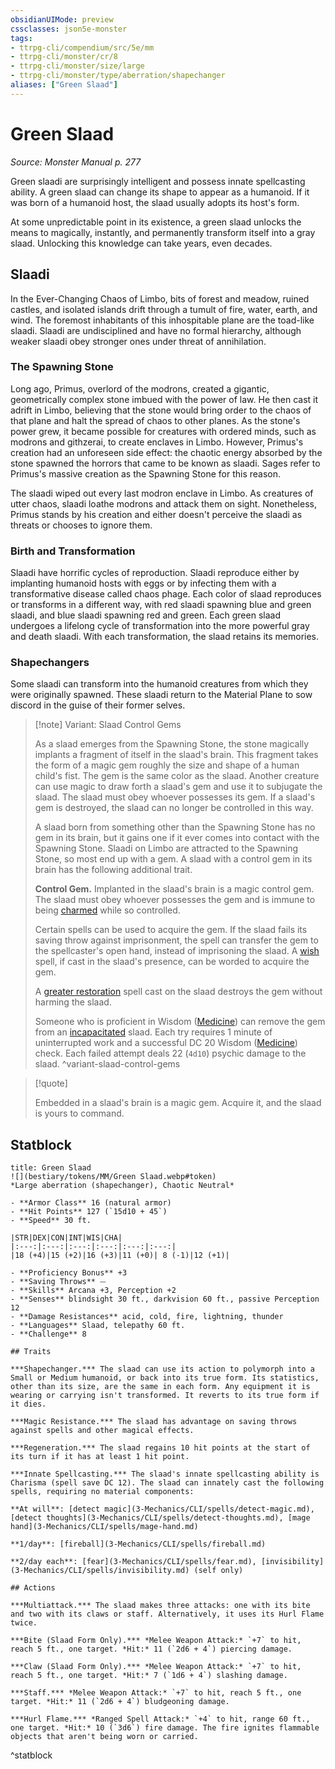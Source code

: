 ```yaml
---
obsidianUIMode: preview
cssclasses: json5e-monster
tags:
- ttrpg-cli/compendium/src/5e/mm
- ttrpg-cli/monster/cr/8
- ttrpg-cli/monster/size/large
- ttrpg-cli/monster/type/aberration/shapechanger
aliases: ["Green Slaad"]
---
```

# Green Slaad
*Source: Monster Manual p. 277*  

Green slaadi are surprisingly intelligent and possess innate spellcasting ability. A green slaad can change its shape to appear as a humanoid. If it was born of a humanoid host, the slaad usually adopts its host's form.

At some unpredictable point in its existence, a green slaad unlocks the means to magically, instantly, and permanently transform itself into a gray slaad. Unlocking this knowledge can take years, even decades.

## Slaadi

In the Ever-Changing Chaos of Limbo, bits of forest and meadow, ruined castles, and isolated islands drift through a tumult of fire, water, earth, and wind. The foremost inhabitants of this inhospitable plane are the toad-like slaadi. Slaadi are undisciplined and have no formal hierarchy, although weaker slaadi obey stronger ones under threat of annihilation.

### The Spawning Stone

Long ago, Primus, overlord of the modrons, created a gigantic, geometrically complex stone imbued with the power of law. He then cast it adrift in Limbo, believing that the stone would bring order to the chaos of that plane and halt the spread of chaos to other planes. As the stone's power grew, it became possible for creatures with ordered minds, such as modrons and githzerai, to create enclaves in Limbo. However, Primus's creation had an unforeseen side effect: the chaotic energy absorbed by the stone spawned the horrors that came to be known as slaadi. Sages refer to Primus's massive creation as the Spawning Stone for this reason.

The slaadi wiped out every last modron enclave in Limbo. As creatures of utter chaos, slaadi loathe modrons and attack them on sight. Nonetheless, Primus stands by his creation and either doesn't perceive the slaadi as threats or chooses to ignore them.

### Birth and Transformation

Slaadi have horrific cycles of reproduction. Slaadi reproduce either by implanting humanoid hosts with eggs or by infecting them with a transformative disease called chaos phage. Each color of slaad reproduces or transforms in a different way, with red slaadi spawning blue and green slaadi, and blue slaadi spawning red and green. Each green slaad undergoes a lifelong cycle of transformation into the more powerful gray and death slaadi. With each transformation, the slaad retains its memories.

### Shapechangers

Some slaadi can transform into the humanoid creatures from which they were originally spawned. These slaadi return to the Material Plane to sow discord in the guise of their former selves.

> [!note] Variant: Slaad Control Gems
> 
> As a slaad emerges from the Spawning Stone, the stone magically implants a fragment of itself in the slaad's brain. This fragment takes the form of a magic gem roughly the size and shape of a human child's fist. The gem is the same color as the slaad. Another creature can use magic to draw forth a slaad's gem and use it to subjugate the slaad. The slaad must obey whoever possesses its gem. If a slaad's gem is destroyed, the slaad can no longer be controlled in this way.
> 
> A slaad born from something other than the Spawning Stone has no gem in its brain, but it gains one if it ever comes into contact with the Spawning Stone. Slaadi on Limbo are attracted to the Spawning Stone, so most end up with a gem. A slaad with a control gem in its brain has the following additional trait.
> 
> **Control Gem.** Implanted in the slaad's brain is a magic control gem. The slaad must obey whoever possesses the gem and is immune to being [charmed](3-Mechanics/CLI/rules/conditions.md#Charmed) while so controlled.
> 
> Certain spells can be used to acquire the gem. If the slaad fails its saving throw against imprisonment, the spell can transfer the gem to the spellcaster's open hand, instead of imprisoning the slaad. A [wish](3-Mechanics/CLI/spells/wish.md) spell, if cast in the slaad's presence, can be worded to acquire the gem.
> 
> A [greater restoration](3-Mechanics/CLI/spells/greater-restoration.md) spell cast on the slaad destroys the gem without harming the slaad.
> 
> Someone who is proficient in Wisdom ([Medicine](3-Mechanics/CLI/rules/skills.md#Medicine)) can remove the gem from an [incapacitated](3-Mechanics/CLI/rules/conditions.md#Incapacitated) slaad. Each try requires 1 minute of uninterrupted work and a successful DC 20 Wisdom ([Medicine](3-Mechanics/CLI/rules/skills.md#Medicine)) check. Each failed attempt deals 22 (`4d10`) psychic damage to the slaad.
^variant-slaad-control-gems

> [!quote]  
> 
> Embedded in a slaad's brain is a magic gem. Acquire it, and the slaad is yours to command.


## Statblock

```ad-statblock
title: Green Slaad
![](bestiary/tokens/MM/Green Slaad.webp#token)
*Large aberration (shapechanger), Chaotic Neutral*

- **Armor Class** 16 (natural armor)
- **Hit Points** 127 (`15d10 + 45`)
- **Speed** 30 ft.

|STR|DEX|CON|INT|WIS|CHA|
|:---:|:---:|:---:|:---:|:---:|:---:|
|18 (+4)|15 (+2)|16 (+3)|11 (+0)| 8 (-1)|12 (+1)|

- **Proficiency Bonus** +3
- **Saving Throws** ⏤
- **Skills** Arcana +3, Perception +2
- **Senses** blindsight 30 ft., darkvision 60 ft., passive Perception 12
- **Damage Resistances** acid, cold, fire, lightning, thunder
- **Languages** Slaad, telepathy 60 ft.
- **Challenge** 8

## Traits

***Shapechanger.*** The slaad can use its action to polymorph into a Small or Medium humanoid, or back into its true form. Its statistics, other than its size, are the same in each form. Any equipment it is wearing or carrying isn't transformed. It reverts to its true form if it dies.

***Magic Resistance.*** The slaad has advantage on saving throws against spells and other magical effects.

***Regeneration.*** The slaad regains 10 hit points at the start of its turn if it has at least 1 hit point.

***Innate Spellcasting.*** The slaad's innate spellcasting ability is Charisma (spell save DC 12). The slaad can innately cast the following spells, requiring no material components:

**At will**: [detect magic](3-Mechanics/CLI/spells/detect-magic.md), [detect thoughts](3-Mechanics/CLI/spells/detect-thoughts.md), [mage hand](3-Mechanics/CLI/spells/mage-hand.md)

**1/day**: [fireball](3-Mechanics/CLI/spells/fireball.md)

**2/day each**: [fear](3-Mechanics/CLI/spells/fear.md), [invisibility](3-Mechanics/CLI/spells/invisibility.md) (self only)

## Actions

***Multiattack.*** The slaad makes three attacks: one with its bite and two with its claws or staff. Alternatively, it uses its Hurl Flame twice.

***Bite (Slaad Form Only).*** *Melee Weapon Attack:* `+7` to hit, reach 5 ft., one target. *Hit:* 11 (`2d6 + 4`) piercing damage.

***Claw (Slaad Form Only).*** *Melee Weapon Attack:* `+7` to hit, reach 5 ft., one target. *Hit:* 7 (`1d6 + 4`) slashing damage.

***Staff.*** *Melee Weapon Attack:* `+7` to hit, reach 5 ft., one target. *Hit:* 11 (`2d6 + 4`) bludgeoning damage.

***Hurl Flame.*** *Ranged Spell Attack:* `+4` to hit, range 60 ft., one target. *Hit:* 10 (`3d6`) fire damage. The fire ignites flammable objects that aren't being worn or carried.
```
^statblock